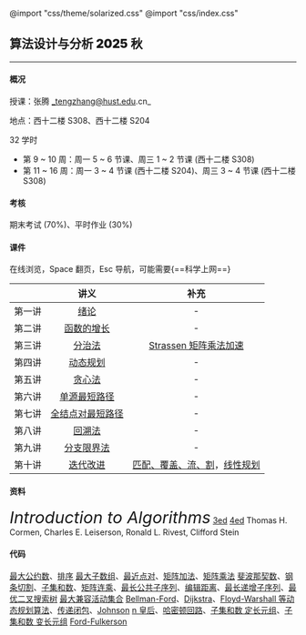 @import "css/theme/solarized.css"
@import "css/index.css"

## 算法设计与分析 <span style="font-weight:900">2025</span> 秋

---

#### 概况

授课：张腾 _tengzhang@hust.edu.cn_

地点：西十二楼 S308、西十二楼 S204

32 学时

- 第 9 ~ 10 周：周一 5 ~ 6 节课、周三 1 ~ 2 节课 (西十二楼 S308)
- 第 11 ~ 16 周：周一 3 ~ 4 节课 (西十二楼 S204)、周三 3 ~ 4 节课 (西十二楼 S308)

<div class="top-2"></div>

#### 考核

期末考试 (70%)、平时作业 (30%)

#### 课件

在线浏览，Space 翻页，Esc 导航，可能需要{==科学上网==}

<div class="threelines outline head-highlight">

|        |                讲义                |                                                                             补充                                                                              |
| :----: | :--------------------------------: | :-----------------------------------------------------------------------------------------------------------------------------------------------------------: |
| 第一讲 |       [绪论](slides/01.html)       |                                                                               -                                                                               |
| 第二讲 |    [函数的增长](slides/02.html)    |                                                                               -                                                                               |
| 第三讲 |      [分治法](slides/03.html)      |                                                     [Strassen 矩阵乘法加速](notes/Strassen/Strassen.pdf)                                                      |
| 第四讲 |     [动态规划](slides/04.html)     |                                                                               -                                                                               |
| 第五讲 |      [贪心法](slides/05.html)      |                                                                               -                                                                               |
| 第六讲 |   [单源最短路径](slides/06.html)   |                                                                               -                                                                               |
| 第七讲 | [全结点对最短路径](slides/07.html) |                                                                               -                                                                               |
| 第八讲 |      [回溯法](slides/08.html)      |                                                                               -                                                                               |
| 第九讲 |    [分支限界法](slides/09.html)    |                                                                               -                                                                               |
| 第十讲 |     [迭代改进](slides/10.html)     | [匹配、覆盖、流、割](notes/MCFC/MCFC.pdf)，[线性规划](notes/Max-Flow/linear-programming.pdf) |

</div>

#### 资料

<span style="font-size:1.8rem;font-style:italic">Introduction to Algorithms</span> [3ed](<books/Introduction%20to%20Algorithms%20(3ed)%20-%20Thomas%20H.%20Cormen,%20Charles%20E.%20Leiserson,%20Ronald%20L.%20Rivest,%20Clifford%20Stein.pdf>) [4ed](<books/Introduction%20to%20Algorithms%20(4ed)%20-%20Thomas%20H.%20Cormen,%20Charles%20E.%20Leiserson,%20Ronald%20L.%20Rivest,%20Clifford%20Stein.pdf>)
Thomas H. Cormen, Charles E. Leiserson, Ronald L. Rivest, Clifford Stein

#### 代码

[最大公约数](codes/gcd.ipynb)、[排序](codes/sorting.ipynb)
[最大子数组](codes/max-subarray.ipynb)、[最近点对](codes/closest-pair.ipynb)、[矩阵加法](codes/matrix-addition.ipynb)、[矩阵乘法](codes/matrix-multiply.ipynb)
[斐波那契数](codes/fibo.ipynb)、[钢条切割](codes/cut-rod.ipynb)、[子集和数](codes/subset-sum-dp.ipynb)、[矩阵连乘](codes/matrix-chain.ipynb)、[最长公共子序列](codes/lcs.ipynb)、[编辑距离](codes/edit-distance.ipynb)、[最长递增子序列](codes/lis.ipynb)、[最优二叉搜索树](codes/optiaml-bst.ipynb)
[最大兼容活动集合](codes/activity-selector.ipynb)
[Bellman-Ford](codes/bellman-ford.ipynb)、[Dijkstra](codes/dijkstra.ipynb)、[Floyd-Warshall 等动态规划算法](codes/sp-all-dp.ipynb)、[传递闭包](codes/transitive-closure.ipynb)、[Johnson](codes/sp-all-johnson.ipynb)
[n 皇后](codes/nqueen.ipynb)、[哈密顿回路](codes/hamilton.ipynb)、[子集和数 定长元组](codes/subset-sum-fix-len.ipynb)、[子集和数 变长元组](codes/subset-sum-var-len.ipynb)
[Ford-Fulkerson](codes/ford-fulkerson.ipynb)
